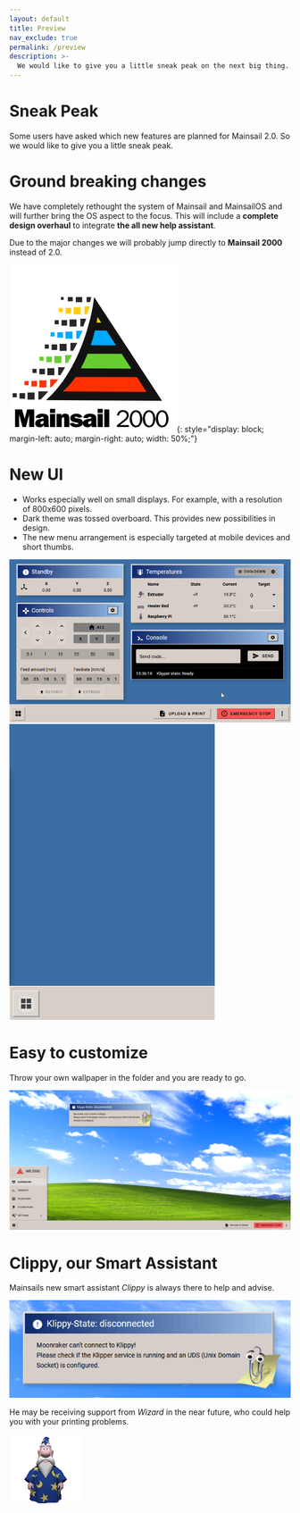 ```yaml
---
layout: default
title: Preview
nav_exclude: true
permalink: /preview
description: >-
  We would like to give you a little sneak peak on the next big thing.
---
```




# Sneak Peak
Some users have asked which new features are planned for Mainsail 2.0. So we would like to give you a little sneak peak.

# Ground breaking changes
We have completely rethought the system of Mainsail and MainsailOS and will further bring the OS aspect to the focus. This will include a **complete design overhaul** to integrate **the all new help assistant**.

Due to the major changes we will probably jump directly to **Mainsail 2000** instead of 2.0.

![logo](img/logo2k.png){: style="display: block; margin-left: auto; margin-right: auto; width: 50%;"}

# New UI
- Works especially well on small displays. For example, with a resolution of 800x600 pixels.
- Dark theme was tossed overboard. This provides new possibilities in design.
- The new menu arrangement is especially targeted at mobile devices and short thumbs.

![logo](img/Mainsail2k.png)
![logo](img/menu2k.gif)

# Easy to customize
Throw your own wallpaper in the folder and you are ready to go.

![logo](img/Wallpaper2k.png)

# Clippy, our Smart Assistant
Mainsails new smart assistant *Clippy* is always there to help and advise.

![logo](img/Clippy2k.gif)

He may be receiving support from *Wizard* in the near future, who could help you with your printing problems.

![logo](img/Merlin2k.png)


